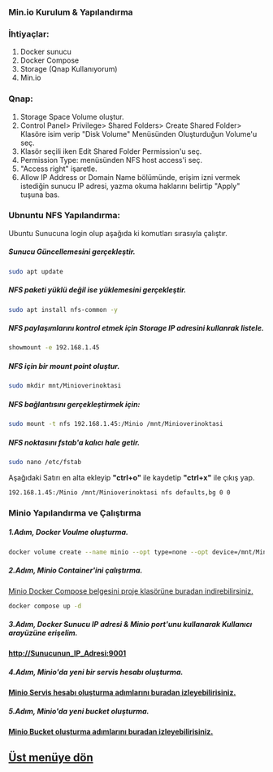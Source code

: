 ### Min.io Kurulum & Yapılandırma ###

### İhtiyaçlar:

1. Docker sunucu
2. Docker Compose
2. Storage (Qnap Kullanıyorum)
3. Min.io

### Qnap:

1. Storage Space Volume oluştur.
2. Control Panel> Privilege> Shared Folders> Create Shared Folder> Klasöre isim verip "Disk Volume" Menüsünden Oluşturduğun Volume'u seç.
3. Klasör seçili iken Edit Shared Folder Permission'u seç.
4. Permission Type: menüsünden NFS host access'i seç.
5. "Access right" işaretle.
6. Allow IP Address or Domain Name bölümünde, erişim izni vermek istediğin sunucu IP adresi, yazma okuma haklarını belirtip "Apply" tuşuna bas.

### Ubnuntu NFS Yapılandırma:
Ubuntu Sunucuna login olup aşağıda ki komutları sırasıyla çalıştır.

##### Sunucu Güncellemesini gerçekleştir.
```bash
sudo apt update
```

##### NFS paketi yüklü değil ise yüklemesini gerçekleştir.
```bash
sudo apt install nfs-common -y
```
##### NFS paylaşımlarını kontrol etmek için Storage IP adresini kullanrak listele.
```bash
showmount -e 192.168.1.45
```
##### NFS için bir mount point oluştur.
```bash
sudo mkdir mnt/Minioverinoktasi
```

##### NFS bağlantısını gerçekleştirmek için:
```bash
sudo mount -t nfs 192.168.1.45:/Minio /mnt/Minioverinoktasi
```

##### NFS noktasını fstab'a kalıcı hale getir.
```bash
sudo nano /etc/fstab
```

Aşağıdaki Satırı en alta ekleyip **"ctrl+o"** ile kaydetip **"ctrl+x"** ile çıkış yap.

```nano
192.168.1.45:/Minio /mnt/Minioverinoktasi nfs defaults,bg 0 0
```
### Minio Yapılandırma ve Çalıştırma ###

##### 1.Adım, Docker Voulme oluşturma.
```bash
docker volume create --name minio --opt type=none --opt device=/mnt/Minioverinoktasi --opt o=bind
```
##### 2.Adım, Minio Container'ini çalıştırma.
[Minio Docker Compose belgesini proje klasörüne buradan indirebilirsiniz.](./01-Minio/docker-compose.yml)
```bash
docker compose up -d
```

##### 3.Adım, Docker Sunucu IP adresi & Minio port'unu kullanarak Kullanıcı arayüzüne erişelim.

#### [http://Sunucunun_IP_Adresi:9001](http://#:9001)

##### 4.Adım, Minio'da yeni bir servis hesabı oluşturma.
#### [Minio Servis hesabı oluşturma adımlarını buradan izleyebilirisiniz.](https://youtu.be/0zoI_BkPIrk)

##### 5.Adım, Minio'da yeni bucket oluşturma.
#### [Minio Bucket oluşturma adımlarını buradan izleyebilirisiniz.](https://youtu.be/0zoI_BkPIrk)

## [Üst menüye dön](https://github.com/techakademi/Highly-Availiable-Kubernetes)

